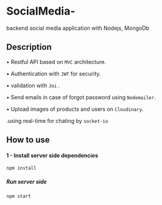 # SocialMedia-
backend  social media application with Nodejs, MongoDb 

## Description

  • Restful API based on ``` MVC ``` architecture.

  • Authentication with ``` JWT ``` for security.
  
  • validation with ``` Joi ``` .

  • Send emails in case of forgot password using ``` Nodemailer ```.

  • Upload images of products and users on ``` Cloudinary ```.

  .using real-time for chating by ``` socket-io ```





## How to use

  #### 1 - Install server side dependencies
  ``` 
  npm install
```
  ##### Run server side 
  ``` 
  npm start
```
